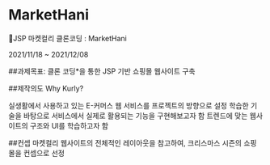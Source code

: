 # MarketHani
🛒JSP 마켓컬리 클론코딩 : MarketHani

2021/11/18 ~ 2021/12/08

##과제목표: 클론 코딩*을 통한 JSP 기반 쇼핑몰 웹사이트 구축


##제작의도
Why Kurly?

실생활에서 사용하고 있는 E-커머스 웹 서비스를 프로젝트의 방향으로 설정
학습한 기술을 바탕으로 서비스에서 실제로 활용되는 기능을 구현해보고자 함
트렌드에 맞는 웹사이트의 구조와 UI를 학습하고자 함

##컨셉
마켓컬리 웹사이트의 전체적인 레이아웃을 참고하여, 크리스마스 시즌의 쇼핑몰을 컨셉으로 선정
